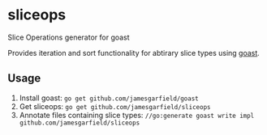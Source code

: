 # sliceops
Slice Operations generator for goast

Provides iteration and sort functionality for abtirary slice types using [goast](http://github.com/jamesgarfield/goast).

## Usage

1. Install goast: `go get github.com/jamesgarfield/goast`
1. Get sliceops: `go get github.com/jamesgarfield/sliceops`
1. Annotate files containing slice types: `//go:generate goast write impl github.com/jamesgarfield/sliceops`
